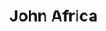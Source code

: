 ---
pid: RS43
title: John Africa
location_transcription: West Philly
zipcode: '19146'
outside_phl: 
neighborhood: Graduate Hospital,Naval Square,Southwest Center City
age: '28'
age_range: 20-29
instagram: 
image_file_name: RS_43.jpg
proposal_transcription: Activist & leader of //The MOVE// movement. West Philly
topic: Figure,MOVE
topic_summary: 0, 0
type: Other No Form
keywords_other: 
credit: 
image_labels: 
twitter: 
facebook: 
permalink: "/monuments/rs43/"
layout: item-page
---